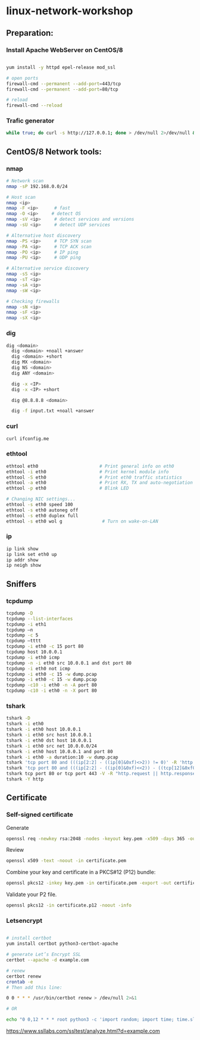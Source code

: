 # linux-network-workshop

## Preparation:
### Install Apache WebServer on CentOS/8
  ```sh

yum install -y httpd epel-release mod_ssl

# open ports
firewall-cmd --permanent --add-port=443/tcp
firewall-cmd --permanent --add-port=80/tcp

# reload
firewall-cmd --reload
  ```
  
### Trafic generator
```sh
while true; do curl -s http://127.0.0.1; done > /dev/null 2>/dev/null &
```

## CentOS/8 Network tools:
### nmap
```sh
# Network scan
nmap -sP 192.168.0.0/24

# Host scan
nmap <ip>
nmap -F <ip>      # fast
nmap -O <ip>     # detect OS
nmap -sV <ip>     # detect services and versions
nmap -sU <ip>     # detect UDP services

# Alternative host discovery
nmap -PS <ip>     # TCP SYN scan
nmap -PA <ip>     # TCP ACK scan
nmap -PO <ip>     # IP ping
nmap -PU <ip>     # UDP ping

# Alternative service discovery
nmap -sS <ip>      
nmap -sT <ip>
nmap -sA <ip>
nmap -sW <ip>

# Checking firewalls
nmap -sN <ip>
nmap -sF <ip>
nmap -sX <ip>
```
### dig
```sh
dig <domain>
  dig <domain> +noall +answer
  dig <domain> +short
  dig MX <domain>
  dig NS <domain>
  dig ANY <domain>

  dig -x <IP>
  dig -x <IP> +short

  dig @8.8.8.8 <domain>

  dig -f input.txt +noall +answer
```
### curl
```sh
curl ifconfig.me
```
### ethtool
```sh
ethtool eth0                       # Print general info on eth0
ethtool -i eth0                    # Print kernel module info
ethtool -S eth0                    # Print eth0 traffic statistics
ethtool -a eth0                    # Print RX, TX and auto-negotiation settings
ethtool -p eth0                    # Blink LED

# Changing NIC settings...
ethtool -s eth0 speed 100
ethtool -s eth0 autoneg off
ethtool -s eth0 duplex full
ethtool -s eth0 wol g               # Turn on wake-on-LAN
```
### ip
```sh
ip link show
ip link set eth0 up
ip addr show
ip neigh show
```

## Sniffers
### tcpdump
```sh
tcpdump -D
tcpdump --list-interfaces
tcpdump -i eth1
tcpdump –n
tcpdump -c 5
tcpdump –tttt
tcpdump -i eth0 -c 15 port 80
tcpdump host 10.0.0.1
tcpdump -i eth0 icmp
tcpdump -n -i eth0 src 10.0.0.1 and dst port 80
tcpdump -i eth0 not icmp
tcpdump -i eth0 -c 15 -w dump.pcap
tcpdump -i eth0 -c 15 -w dump.pcap
tcpdump -c10 -i eth0 -n -A port 80
tcpdump -c10 -i eth0 -n -X port 80
```
### tshark
```sh
tshark -D
tshark -i eth0
tshark -i eth0 host 10.0.0.1
tshark -i eth0 src host 10.0.0.1
tshark -i eth0 dst host 10.0.0.1
tshark -i eth0 src net 10.0.0.0/24
tshark -i eth0 host 10.0.0.1 and port 80
tshark -i eth0 -a duration:10 -w dump.pcap
tshark 'tcp port 80 and (((ip[2:2] - ((ip[0]&0xf)<>2)) != 0)' -R 'http.request.method == "GET" || http.request.method == "HEAD"'
tshark 'tcp port 80 and (((ip[2:2] - ((ip[0]&0xf)<<2)) - ((tcp[12]&0xf0)>>2)) != 0)' -R 'http.request.method == "GET" || http.request.method == "HEAD"'
tshark tcp port 80 or tcp port 443 -V -R "http.request || http.response"
tshark -Y http
```
## Certificate
### Self-signed certificate
Generate
```sh 
openssl req -newkey rsa:2048 -nodes -keyout key.pem -x509 -days 365 -out certificate.pem
```
Review
```sh 
openssl x509 -text -noout -in certificate.pem
```
Combine your key and certificate in a PKCS#12 (P12) bundle:
```sh 
openssl pkcs12 -inkey key.pem -in certificate.pem -export -out certificate.p12
```

Validate your P2 file.
```sh 
openssl pkcs12 -in certificate.p12 -noout -info
```
### Letsencrypt
```sh

# install certbot
yum install certbot python3-certbot-apache

# generate Let’s Encrypt SSL
certbot --apache -d example.com

# renew
certbot renew
crontab -e
# Then add this line:

0 0 * * * /usr/bin/certbot renew > /dev/null 2>&1

# OR

echo "0 0,12 * * * root python3 -c 'import random; import time; time.sleep(random.random() * 3600)' && certbot renew -q" | sudo tee -a /etc/crontab > /dev/null
```

https://www.ssllabs.com/ssltest/analyze.html?d=example.com

